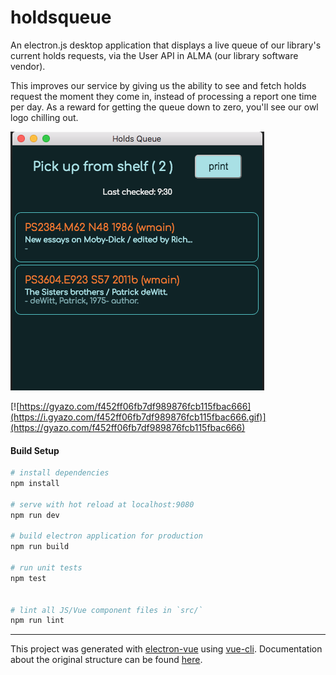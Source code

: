 # holdsqueue

An electron.js desktop application that displays a live queue of our library's current holds requests, via the User API in ALMA (our library software vendor).

This improves our service by giving us the ability to see and fetch holds request the moment they come in, instead of processing a report one time per day. As a reward for getting the queue down to zero, you'll see our owl logo chilling out.

![queue](https://github.com/DanOswalt/holdsqueue/blob/master/queue.png)

[![https://gyazo.com/f452ff06fb7df989876fcb115fbac666](https://i.gyazo.com/f452ff06fb7df989876fcb115fbac666.gif)](https://gyazo.com/f452ff06fb7df989876fcb115fbac666)

#### Build Setup

``` bash
# install dependencies
npm install

# serve with hot reload at localhost:9080
npm run dev

# build electron application for production
npm run build

# run unit tests
npm test


# lint all JS/Vue component files in `src/`
npm run lint

```

---

This project was generated with [electron-vue](https://github.com/SimulatedGREG/electron-vue) using [vue-cli](https://github.com/vuejs/vue-cli). Documentation about the original structure can be found [here](https://simulatedgreg.gitbooks.io/electron-vue/content/index.html).

